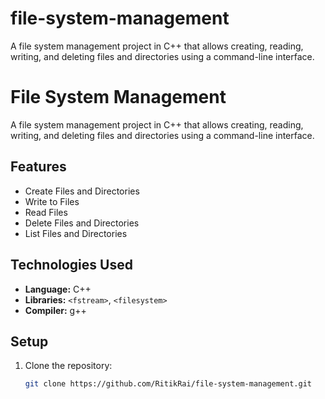# file-system-management
A file system management project in C++ that allows creating, reading, writing, and deleting files and directories using a command-line interface.


# File System Management
A file system management project in C++ that allows creating, reading, writing, and deleting files and directories using a command-line interface.

## Features
- Create Files and Directories
- Write to Files
- Read Files
- Delete Files and Directories
- List Files and Directories

## Technologies Used
- **Language:** C++
- **Libraries:** `<fstream>`, `<filesystem>`
- **Compiler:** g++

## Setup
1. Clone the repository:
   ```bash
   git clone https://github.com/RitikRai/file-system-management.git

